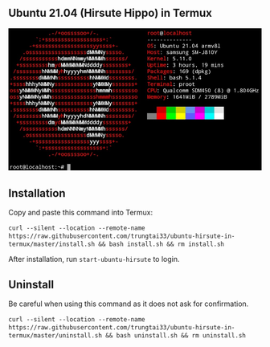 ## Ubuntu 21.04 (Hirsute Hippo) in Termux
![image](neofetch.png)
## Installation
Copy and paste this command into Termux:
```
curl --silent --location --remote-name https://raw.githubusercontent.com/trungtai33/ubuntu-hirsute-in-termux/master/install.sh && bash install.sh && rm install.sh
```
After installation, run ```start-ubuntu-hirsute``` to login.
## Uninstall
Be careful when using this command as it does not ask for confirmation.
```
curl --silent --location --remote-name https://raw.githubusercontent.com/trungtai33/ubuntu-hirsute-in-termux/master/uninstall.sh && bash uninstall.sh && rm uninstall.sh
```
